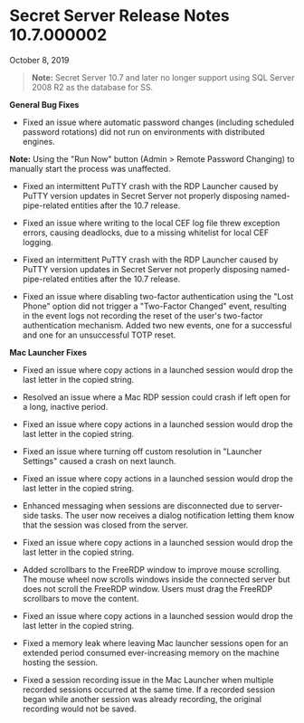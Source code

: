[title]: # (Secret Server Release Notes 10.7.000002)
[tags]: # (Release Notes)
[priority]: #
[display]: # (search,content,print)

# Secret Server Release Notes 10.7.000002

October 8, 2019


> **Note:** Secret Server 10.7 and later no longer support using SQL Server 2008 R2 as the database for SS.

**General Bug Fixes**

- Fixed an issue where automatic password changes (including scheduled password rotations) did not run on environments with distributed engines.

**Note:** Using the "Run Now" button (Admin > Remote Password Changing) to manually start the process was unaffected.

- Fixed an intermittent PuTTY crash with the RDP Launcher caused by PuTTY version updates in Secret Server not properly disposing named-pipe-related entities after the 10.7 release.

- Fixed an issue where writing to the local CEF log file threw exception errors, causing deadlocks, due to a missing whitelist for local CEF logging.

- Fixed an intermittent PuTTY crash with the RDP Launcher caused by PuTTY version updates in Secret Server not properly disposing named-pipe-related entities after the 10.7 release.

- Fixed an issue where disabling two-factor authentication using the "Lost Phone" option did not trigger a "Two-Factor Changed" event, resulting in the event logs not recording the reset of the user's two-factor authentication mechanism. Added two new events, one for a successful and one for an unsuccessful TOTP reset.

**Mac Launcher Fixes**

- Fixed an issue where copy actions in a launched session would drop the last letter in the copied string.

- Resolved an issue where a Mac RDP session could crash if left open for a long, inactive period.

- Fixed an issue where copy actions in a launched session would drop the last letter in the copied string.

- Fixed an issue where turning off custom resolution in "Launcher Settings" caused a crash on next launch.

- Fixed an issue where copy actions in a launched session would drop the last letter in the copied string.

- Enhanced messaging when sessions are disconnected due to server-side tasks. The user now receives a dialog notification letting them know that the session was closed from the server.

- Fixed an issue where copy actions in a launched session would drop the last letter in the copied string.

- Added scrollbars to the FreeRDP window to improve mouse scrolling. The mouse wheel now scrolls windows inside the connected server but does not scroll the FreeRDP window. Users must drag the FreeRDP scrollbars to move the content.

- Fixed an issue where copy actions in a launched session would drop the last letter in the copied string.

- Fixed a memory leak where leaving Mac launcher sessions open for an extended period consumed ever-increasing memory on the machine hosting the session.

- Fixed a session recording issue in the Mac Launcher when multiple recorded sessions occurred at the same time. If a recorded session began while another session was already recording, the original recording would not be saved.

 
